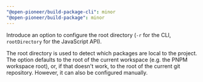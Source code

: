 ```yaml
---
"@open-pioneer/build-package-cli": minor
"@open-pioneer/build-package": minor
---
```


Introduce an option to configure the root directory (`-r` for the CLI, `rootDirectory` for the JavaScript API).

The root directory is used to detect which packages are local to the project.
The option defaults to the root of the current workspace (e.g. the PNPM workspace root), or, if that doesn't work, to the root of the current git repository.
However, it can also be configured manually.
